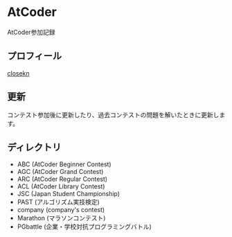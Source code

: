# AtCoder

AtCoder参加記録

## プロフィール

[closekn](https://atcoder.jp/users/closekn)

## 更新

コンテスト参加後に更新したり、過去コンテストの問題を解いたときに更新します。

## ディレクトリ

- ABC (AtCoder Beginner Contest)
- AGC (AtCoder Grand Contest)
- ARC (AtCoder Regular Contest)
- ACL (AtCoder Library Contest)
- JSC (Japan Student Championship)
- PAST (アルゴリズム実技検定)
- company (company's contest)
- Marathon (マラソンコンテスト)
- PGbattle (企業・学校対抗プログラミングバトル)
